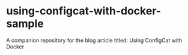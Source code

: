 # using-configcat-with-docker-sample
A companion repository for the blog article titled: Using ConfigCat with Docker
